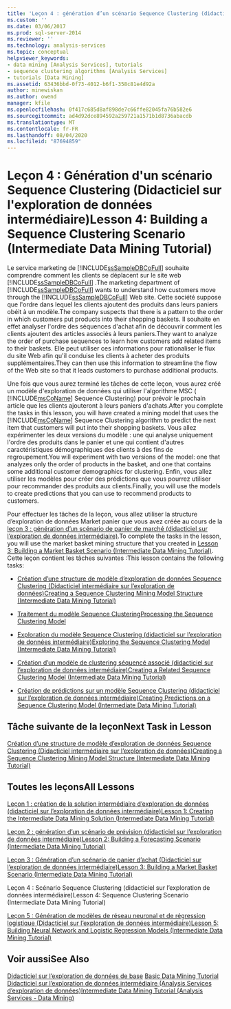 ```yaml
---
title: 'Leçon 4 : génération d’un scénario Sequence Clustering (didacticiel sur l’exploration de données intermédiaire) | Microsoft Docs'
ms.custom: ''
ms.date: 03/06/2017
ms.prod: sql-server-2014
ms.reviewer: ''
ms.technology: analysis-services
ms.topic: conceptual
helpviewer_keywords:
- data mining [Analysis Services], tutorials
- sequence clustering algorithms [Analysis Services]
- tutorials [Data Mining]
ms.assetid: 63436bbd-0f73-4012-b6f1-358c81e4d92a
author: minewiskan
ms.author: owend
manager: kfile
ms.openlocfilehash: 0f417c685d8af898de7c66ffe82045fa76b582e6
ms.sourcegitcommit: ad4d92dce894592a259721a1571b1d8736abacdb
ms.translationtype: MT
ms.contentlocale: fr-FR
ms.lasthandoff: 08/04/2020
ms.locfileid: "87694859"
---
```

# <a name="lesson-4-building-a-sequence-clustering-scenario-intermediate-data-mining-tutorial"></a><span data-ttu-id="f1ed9-102">Leçon 4 : Génération d'un scénario Sequence Clustering (Didacticiel sur l'exploration de données intermédiaire)</span><span class="sxs-lookup"><span data-stu-id="f1ed9-102">Lesson 4: Building a Sequence Clustering Scenario (Intermediate Data Mining Tutorial)</span></span>
  <span data-ttu-id="f1ed9-103">Le service marketing de [!INCLUDE[ssSampleDBCoFull](../includes/sssampledbcofull-md.md)] souhaite comprendre comment les clients se déplacent sur le site web [!INCLUDE[ssSampleDBCoFull](../includes/sssampledbcofull-md.md)] .</span><span class="sxs-lookup"><span data-stu-id="f1ed9-103">The marketing department of [!INCLUDE[ssSampleDBCoFull](../includes/sssampledbcofull-md.md)] wants to understand how customers move through the [!INCLUDE[ssSampleDBCoFull](../includes/sssampledbcofull-md.md)] Web site.</span></span> <span data-ttu-id="f1ed9-104">Cette société suppose que l'ordre dans lequel les clients ajoutent des produits dans leurs paniers obéit à un modèle.</span><span class="sxs-lookup"><span data-stu-id="f1ed9-104">The company suspects that there is a pattern to the order in which customers put products into their shopping baskets.</span></span> <span data-ttu-id="f1ed9-105">Il souhaite en effet analyser l'ordre des séquences d'achat afin de découvrir comment les clients ajoutent des articles associés à leurs paniers.</span><span class="sxs-lookup"><span data-stu-id="f1ed9-105">They want to analyze the order of purchase sequences to learn how customers add related items to their baskets.</span></span> <span data-ttu-id="f1ed9-106">Elle peut utiliser ces informations pour rationaliser le flux du site Web afin qu'il conduise les clients à acheter des produits supplémentaires.</span><span class="sxs-lookup"><span data-stu-id="f1ed9-106">They can then use this information to streamline the flow of the Web site so that it leads customers to purchase additional products.</span></span>  
  
 <span data-ttu-id="f1ed9-107">Une fois que vous aurez terminé les tâches de cette leçon, vous aurez créé un modèle d'exploration de données qui utiliser l'algorithme MSC ( [!INCLUDE[msCoName](../includes/msconame-md.md)] Sequence Clustering) pour prévoir le prochain article que les clients ajouteront à leurs paniers d'achats.</span><span class="sxs-lookup"><span data-stu-id="f1ed9-107">After you complete the tasks in this lesson, you will have created a mining model that uses the [!INCLUDE[msCoName](../includes/msconame-md.md)] Sequence Clustering algorithm to predict the next item that customers will put into their shopping baskets.</span></span> <span data-ttu-id="f1ed9-108">Vous allez expérimenter les deux versions du modèle : une qui analyse uniquement l'ordre des produits dans le panier et une qui contient d'autres caractéristiques démographiques des clients à des fins de regroupement.</span><span class="sxs-lookup"><span data-stu-id="f1ed9-108">You will experiment with two versions of the model: one that analyzes only the order of products in the basket, and one that contains some additional customer demographics for clustering.</span></span> <span data-ttu-id="f1ed9-109">Enfin, vous allez utiliser les modèles pour créer des prédictions que vous pourrez utiliser pour recommander des produits aux clients.</span><span class="sxs-lookup"><span data-stu-id="f1ed9-109">Finally, you will use the models to create predictions that you can use to recommend products to customers.</span></span>  
  
 <span data-ttu-id="f1ed9-110">Pour effectuer les tâches de la leçon, vous allez utiliser la structure d’exploration de données Market panier que vous avez créée au cours de la [leçon 3 : génération d’un scénario de panier de marché &#40;didacticiel sur l’exploration de données intermédiaire&#41;](../../2014/tutorials/lesson-3-building-a-market-basket-scenario-intermediate-data-mining-tutorial.md).</span><span class="sxs-lookup"><span data-stu-id="f1ed9-110">To complete the tasks in the lesson, you will use the market basket mining structure that you created in [Lesson 3: Building a Market Basket Scenario &#40;Intermediate Data Mining Tutorial&#41;](../../2014/tutorials/lesson-3-building-a-market-basket-scenario-intermediate-data-mining-tutorial.md).</span></span> <span data-ttu-id="f1ed9-111">Cette leçon contient les tâches suivantes :</span><span class="sxs-lookup"><span data-stu-id="f1ed9-111">This lesson contains the following tasks:</span></span>  
  
-   [<span data-ttu-id="f1ed9-112">Création d’une structure de modèle d’exploration de données Sequence Clustering &#40;Didacticiel intermédiaire sur l’exploration de données&#41;</span><span class="sxs-lookup"><span data-stu-id="f1ed9-112">Creating a Sequence Clustering Mining Model Structure &#40;Intermediate Data Mining Tutorial&#41;</span></span>](../../2014/tutorials/create-sequence-clustering-mining-model-intermediate-data-mining.md)  
  
-   [<span data-ttu-id="f1ed9-113">Traitement du modèle Sequence Clustering</span><span class="sxs-lookup"><span data-stu-id="f1ed9-113">Processing the Sequence Clustering Model</span></span>](../../2014/tutorials/processing-the-sequence-clustering-model.md)  
  
-   [<span data-ttu-id="f1ed9-114">Exploration du modèle Sequence Clustering &#40;didacticiel sur l’exploration de données intermédiaire&#41;</span><span class="sxs-lookup"><span data-stu-id="f1ed9-114">Exploring the Sequence Clustering Model &#40;Intermediate Data Mining Tutorial&#41;</span></span>](../../2014/tutorials/exploring-the-sequence-clustering-model-intermediate-data-mining-tutorial.md)  
  
-   [<span data-ttu-id="f1ed9-115">Création d’un modèle de clustering séquencé associé &#40;didacticiel sur l’exploration de données intermédiaire&#41;</span><span class="sxs-lookup"><span data-stu-id="f1ed9-115">Creating a Related Sequence Clustering Model &#40;Intermediate Data Mining Tutorial&#41;</span></span>](../../2014/tutorials/creating-a-related-sequence-clustering-model-intermediate-data-mining-tutorial.md)  
  
-   [<span data-ttu-id="f1ed9-116">Création de prédictions sur un modèle Sequence Clustering &#40;didacticiel sur l’exploration de données intermédiaire&#41;</span><span class="sxs-lookup"><span data-stu-id="f1ed9-116">Creating Predictions on a Sequence Clustering Model &#40;Intermediate Data Mining Tutorial&#41;</span></span>](../../2014/tutorials/create-predictions-on-model-intermediate-data-mining-tutorial.md)  
  
## <a name="next-task-in-lesson"></a><span data-ttu-id="f1ed9-117">Tâche suivante de la leçon</span><span class="sxs-lookup"><span data-stu-id="f1ed9-117">Next Task in Lesson</span></span>  
 [<span data-ttu-id="f1ed9-118">Création d’une structure de modèle d’exploration de données Sequence Clustering &#40;Didacticiel intermédiaire sur l’exploration de données&#41;</span><span class="sxs-lookup"><span data-stu-id="f1ed9-118">Creating a Sequence Clustering Mining Model Structure &#40;Intermediate Data Mining Tutorial&#41;</span></span>](../../2014/tutorials/create-sequence-clustering-mining-model-intermediate-data-mining.md)  
  
## <a name="all-lessons"></a><span data-ttu-id="f1ed9-119">Toutes les leçons</span><span class="sxs-lookup"><span data-stu-id="f1ed9-119">All Lessons</span></span>  
 [<span data-ttu-id="f1ed9-120">Leçon 1 : création de la solution intermédiaire d’exploration de données &#40;didacticiel sur l’exploration de données intermédiaire&#41;</span><span class="sxs-lookup"><span data-stu-id="f1ed9-120">Lesson 1: Creating the Intermediate Data Mining Solution &#40;Intermediate Data Mining Tutorial&#41;</span></span>](../../2014/tutorials/lesson-1-create-solution-intermediate-data-mining-tutorial.md)  
  
 [<span data-ttu-id="f1ed9-121">Leçon 2 : génération d’un scénario de prévision &#40;didacticiel sur l’exploration de données intermédiaire&#41;</span><span class="sxs-lookup"><span data-stu-id="f1ed9-121">Lesson 2: Building a Forecasting Scenario &#40;Intermediate Data Mining Tutorial&#41;</span></span>](../../2014/tutorials/lesson-2-building-a-forecasting-scenario-intermediate-data-mining-tutorial.md)  
  
 [<span data-ttu-id="f1ed9-122">Leçon 3 : Génération d’un scénario de panier d’achat &#40;Didacticiel sur l’exploration de données intermédiaire&#41;</span><span class="sxs-lookup"><span data-stu-id="f1ed9-122">Lesson 3: Building a Market Basket Scenario &#40;Intermediate Data Mining Tutorial&#41;</span></span>](../../2014/tutorials/lesson-3-building-a-market-basket-scenario-intermediate-data-mining-tutorial.md)  
  
 <span data-ttu-id="f1ed9-123">Leçon 4 : Scénario Sequence Clustering (didacticiel sur l’exploration de données intermédiaire)</span><span class="sxs-lookup"><span data-stu-id="f1ed9-123">Lesson 4: Sequence Clustering Scenario (Intermediate Data Mining Tutorial)</span></span>  
  
 [<span data-ttu-id="f1ed9-124">Leçon 5 : Génération de modèles de réseau neuronal et de régression logistique &#40;Didacticiel sur l’exploration de données intermédiaire&#41;</span><span class="sxs-lookup"><span data-stu-id="f1ed9-124">Lesson 5: Building Neural Network and Logistic Regression Models &#40;Intermediate Data Mining Tutorial&#41;</span></span>](../../2014/tutorials/lesson-5-build-models-intermediate-data-mining-tutorial.md)  
  
## <a name="see-also"></a><span data-ttu-id="f1ed9-125">Voir aussi</span><span class="sxs-lookup"><span data-stu-id="f1ed9-125">See Also</span></span>  
 <span data-ttu-id="f1ed9-126">[Didacticiel sur l’exploration de données de base](../../2014/tutorials/basic-data-mining-tutorial.md) </span><span class="sxs-lookup"><span data-stu-id="f1ed9-126">[Basic Data Mining Tutorial](../../2014/tutorials/basic-data-mining-tutorial.md) </span></span>  
 [<span data-ttu-id="f1ed9-127">Didacticiel sur l’exploration de données intermédiaire &#40;Analysis Services d’exploration de données&#41;</span><span class="sxs-lookup"><span data-stu-id="f1ed9-127">Intermediate Data Mining Tutorial &#40;Analysis Services - Data Mining&#41;</span></span>](../../2014/tutorials/intermediate-data-mining-tutorial-analysis-services-data-mining.md)  
  
  
